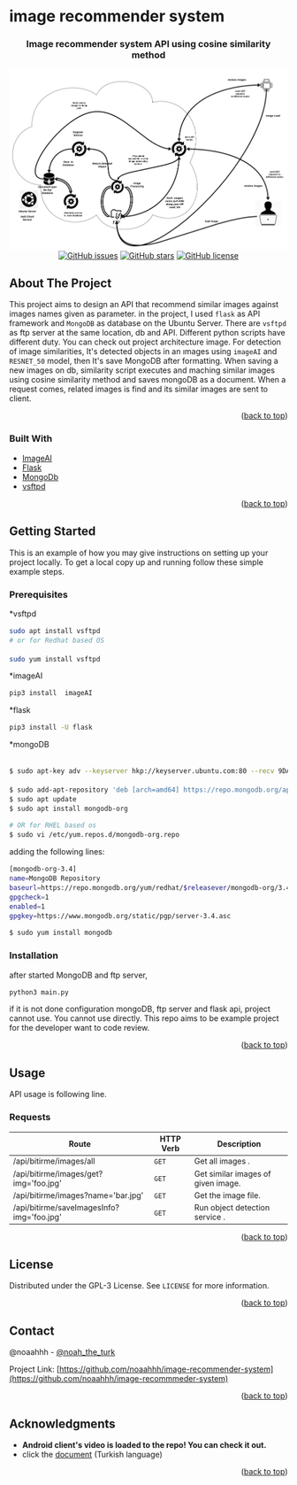 # image recommender system


 <div align="center">
  <h3>Image recommender system API using cosine similarity method</h3>
  
  <img src="doc-img/architecture.png" width=800px >
  <br>
  <a href="https://github.com/noaahhh/image-recommender-system/issues"><img alt="GitHub issues" src="https://img.shields.io/github/issues/noaahhh/image-recommender-system/issues"></a>
  <a href="https://github.com/noaahhh/image-recommender-system/issues/stargazers"><img alt="GitHub stars" src="https://img.shields.io/github/stars/noaahhh/image-recommender-system"></a>
  <a href="https://github.com/noaahhh/image-recommender-system/issues/blob/main/LICENSE"><img alt="GitHub license" src="https://img.shields.io/github/license/noaahhh/image-recommender-system"></a>
</div>



<!-- ABOUT THE PROJECT -->
## About The Project

This project aims to design an API that recommend similar images  against  images names given as parameter. in the project, I used `flask`  as API framework and `MongoDB` as database on the Ubuntu Server. There are `vsftpd` as ftp server at the same location, db and API. Different python scripts  have different duty. You can check out project architecture image. For detection of image similarities, It's detected objects in an ımages using `imageAI` and `RESNET_50` model, then It's save MongoDB after formatting. When saving a new images on db, similarity script executes and maching similar images using cosine similarity method and saves mongoDB as a document. When a  request comes,  related images is find and its similar images are sent to client.  

<p align="right">(<a href="#top">back to top</a>)</p>



### Built With

* [ImageAI](https://imageai.org/)
* [Flask](https://flask.palletsprojects.com/)
* [MongoDb](https://mongodb.com/)
* [vsftpd](https://security.appspot.com/vsftpd.html)


<p align="right">(<a href="#top">back to top</a>)</p>



<!-- GETTING STARTED -->
## Getting Started

This is an example of how you may give instructions on setting up your project locally.
To get a local copy up and running follow these simple example steps.

### Prerequisites

*vsftpd
```sh
sudo apt install vsftpd
# or for Redhat based OS

sudo yum install vsftpd
```
*imageAI 
  ```sh
  pip3 install  imageAI
  ```
*flask
```sh
pip3 install -U flask
```
*mongoDB
```sh

$ sudo apt-key adv --keyserver hkp://keyserver.ubuntu.com:80 --recv 9DA31620334BD75D9DCB49F368818C72E52529D4

$ sudo add-apt-repository 'deb [arch=amd64] https://repo.mongodb.org/apt/ubuntu bionic/mongodb-org/4.0 multiverse'
$ sudo apt update 
$ sudo apt install mongodb-org
```
```sh
# OR for RHEL based os
$ sudo vi /etc/yum.repos.d/mongodb-org.repo
```
adding the following lines:
``` sh
[mongodb-org-3.4]
name=MongoDB Repository
baseurl=https://repo.mongodb.org/yum/redhat/$releasever/mongodb-org/3.4/x86_64/
gpgcheck=1
enabled=1
gpgkey=https://www.mongodb.org/static/pgp/server-3.4.asc
```
```sh
$ sudo yum install mongodb 
```
### Installation
after started MongoDB and ftp server, 
```sh 
python3 main.py 
```
if it is not done configuration mongoDB, ftp server and flask api, project cannot use.
 You  cannot use directly. This repo aims to be example project for the  developer want to code review. 

<p align="right">(<a href="#top">back to top</a>)</p>



<!-- USAGE EXAMPLES -->
## Usage

API usage is following line.

### Requests

| Route | HTTP Verb	 | Description	 |
| --- | --- | --- |
| /api/bitirme/images/all | `GET` |  Get all images . |
| /api/bitirme/images/get?img='foo.jpg' | `GET` |  Get similar images of given image. |
 /api/bitirme/images?name='bar.jpg' | `GET` | Get the image file. |
| /api/bitirme/saveImagesInfo?img='foo.jpg' | `GET` | Run object detection service . |


<p align="right">(<a href="#top">back to top</a>)</p>


<!-- LICENSE -->
## License

Distributed under the GPL-3 License. See `LICENSE` for more information.

<p align="right">(<a href="#top">back to top</a>)</p>



<!-- CONTACT -->
## Contact

@noaahhh - [@noah_the_turk](https://twitter.com/noah_the_turk) 

Project Link: [https://github.com/noaahhh/image-recommender-system](https://github.com/noaahhh/image-recommmeder-system)

<p align="right">(<a href="#top">back to top</a>)</p>



<!-- ACKNOWLEDGMENTS -->
## Acknowledgments

*  **Android client's video is loaded to the repo! You can check it out.**
* click the [document](doc-img/icerikOneriSistemi.pdf) (Turkish language) 

<p align="right">(<a href="#top">back to top</a>)</p>


